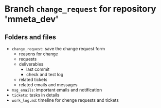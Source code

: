 # Branch `change_request` for repository 'mmeta_dev'


## Folders and files
* `change_request`: save the change request form
    * reasons for change
    * requests
    * deliverables
        * last commit
        * check and test log
    * related tickets
    * related emails and messages
* `msg_emails`: important emails and notification
* `tickets`: tasks in details 
* `work_log.md`: timeline for chenge requests and tickets
